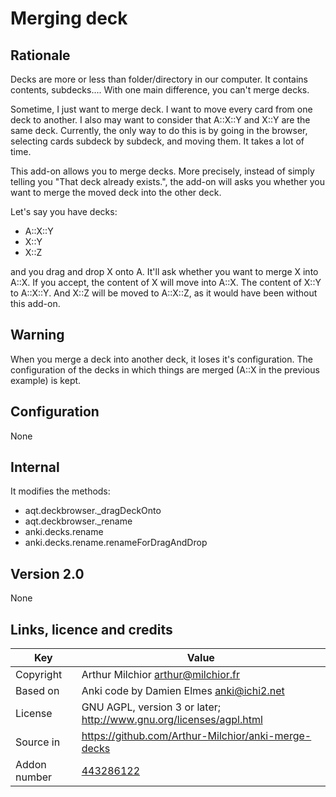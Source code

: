 # Merging deck
## Rationale
Decks are more or less than folder/directory in our computer. It
contains contents, subdecks.... With one main difference, you can't
merge decks. 

Sometime, I just want to merge deck. I want to move every card from
one deck to another. I also may want to consider that A::X::Y and X::Y
are the same deck. Currently, the only way to do this is by going in
the browser, selecting cards subdeck by subdeck, and moving them. It
takes a lot of time.

This add-on allows you to merge decks. More precisely, instead of
simply telling you "That deck already exists.", the add-on will asks
you whether you want to merge the moved deck into the other deck.

Let's say you have decks:
* A::X::Y
* X::Y
* X::Z

and you drag and drop X onto A.
It'll ask whether you want to merge X into A::X. If you accept, the
content of X will move into A::X. The content of X::Y to A::X::Y. And
X::Z will be moved to A::X::Z, as it would have been without this
add-on.

## Warning
When you merge a deck into another deck, it loses it's
configuration. The configuration of the decks in which things are
merged (A::X in the previous example) is kept.

## Configuration
None

## Internal
It modifies the methods:
* aqt.deckbrowser._dragDeckOnto
* aqt.deckbrowser._rename
* anki.decks.rename
* anki.decks.rename.renameForDragAndDrop

## Version 2.0
None

## Links, licence and credits

Key         |Value
------------|-------------------------------------------------------------------
Copyright   | Arthur Milchior <arthur@milchior.fr>
Based on    | Anki code by Damien Elmes <anki@ichi2.net>
License     | GNU AGPL, version 3 or later; http://www.gnu.org/licenses/agpl.html
Source in   | https://github.com/Arthur-Milchior/anki-merge-decks
Addon number| [443286122](https://ankiweb.net/shared/info/443286122)
